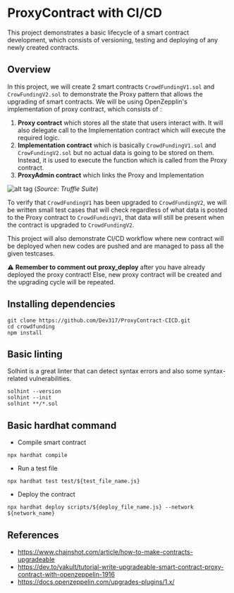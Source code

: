 # ProxyContract with CI/CD

This project demonstrates a basic lifecycle of a smart contract development, which consists of versioning, testing and deploying of any newly created contracts.

## Overview
In this project, we will create 2 smart contracts `CrowdFundingV1.sol` and `CrowFundingV2.sol` to demonstrate the Proxy pattern that allows the upgrading of smart contracts. We will be using OpenZepplin's implementation of proxy contract, which consists of :
1. **Proxy contract** which stores all the state that users interact with. It will also delegate call to the Implementation contract which will execute the required logic.
2. **Implementation contract** which is basically `CrowdFundingV1.sol` and `CrowFundingV2.sol` but no actual data is going to be stored on them. Instead, it is used to execute the function which is called from the Proxy contract.
3. **ProxyAdmin contract** which links the Proxy and Implementation

![alt tag](https://trufflesuite.com/img/blog/a-sweet-upgradeable-contract-experience-with-openzeppelin-and-truffle/proxy-contract.png)
(*Source: Truffle Suite*)

To verify that `CrowdFundingV1` has been upgraded to `CrowdFundingV2`, we will be written small test cases that will check regardless of what data is posted to the Proxy contract to `CrowdFundingV1`, that data will still be present when the contract is upgraded to `CrowdFundingV2`.

This project will also demonstrate CI/CD workflow where new contract will be deployed when new codes are pushed and are managed to pass all the given testcases.

:warning: **Remember to comment out proxy_deploy** after you have already deployed the proxy contract! Else, new proxy contract will be created and the upgrading cycle will be repeated.

## Installing dependencies

```shell
git clone https://github.com/Dev317/ProxyContract-CICD.git
cd crowdfunding
npm install
```

## Basic linting
Solhint is a great linter that can detect syntax errors and also some syntax-related vulnerabilities.

```shell
solhint --version
solhint --init
solhint **/*.sol
```

## Basic hardhat command
- Compile smart contract

```shell
npx hardhat compile
```

- Run a test file

```shell
npx hardhat test test/${test_file_name.js}
```

- Deploy the contract

```shell
npx hardhat deploy scripts/${deploy_file_name.js} --network ${network_name}
```

## References
- https://www.chainshot.com/article/how-to-make-contracts-upgradeable
- https://dev.to/yakult/tutorial-write-upgradeable-smart-contract-proxy-contract-with-openzeppelin-1916
- https://docs.openzeppelin.com/upgrades-plugins/1.x/
